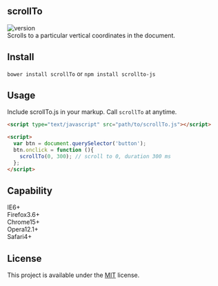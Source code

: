 ## scrollTo
![version](https://img.shields.io/badge/Version-1.0.0-green.svg)   
Scrolls to a particular vertical coordinates in the document.   

## Install
`bower install scrollTo` or `npm install scrollto-js`

## Usage
Include scrollTo.js in your markup. Call `scrollTo` at anytime.
```html
<script type="text/javascript" src="path/to/scrollTo.js"></script>

<script>
  var btn = document.querySelector('button');
  btn.onclick = function (){
    scrollTo(0, 300); // scroll to 0, duration 300 ms
  };
</script>
```

## Capability
IE6+  
Firefox3.6+  
Chrome15+  
Opera12.1+  
Safari4+  

## License
This project is available under the [MIT](https://opensource.org/licenses/mit-license.php) license.
